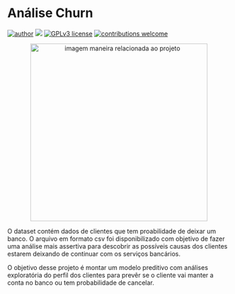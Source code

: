 # Análise Churn 
[![author](https://img.shields.io/badge/author-AlannaGonzaga-red.svg)](https://www.linkedin.com/in/alanna-gonzaga-10781013a/) [![](https://img.shields.io/badge/python-3.7+-blue.svg)](https://www.python.org/downloads/release/python-365/) [![GPLv3 license](https://img.shields.io/badge/License-GPLv3-blue.svg)](http://perso.crans.org/besson/LICENSE.html) [![contributions welcome](https://img.shields.io/badge/contributions-welcome-brightgreen.svg?style=flat)](https://github.com/AlannaGonzaga)


<p align="center">
  <img src="https://miro.medium.com/max/640/1*RAeucVCKyFGXArObBsYnrw.png" alt="imagem maneira relacionada ao projeto"height=400px >


O dataset contém dados de clientes que tem proabilidade de deixar um banco. O arquivo em formato csv foi disponibilizado com objetivo de fazer uma análise mais assertiva para descobrir as possíveis causas dos clientes estarem deixando de continuar com os serviços bancários.

O objetivo desse projeto é montar um modelo preditivo com análises exploratória do perfil dos clientes para prevêr se o cliente vai manter a conta no banco ou tem probabilidade de cancelar.
